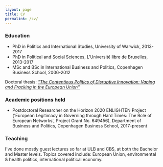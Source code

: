 ```yaml
---
layout: page
title: CV
permalink: /cv/
---
```


### Education

- PhD in Politics and International Studies, University of Warwick, 2013-2017
- PhD in Political and Social Sciences, L'Université libre de Bruxelles, 2013-2017
- MSc and BSc in International Business and Politics, Copenhagen Business School, 2006-2012

Doctoral thesis: [*"The Contentious Politics of Disruptive Innovation: Vaping and Fracking in the European Union"*](http://wrap.warwick.ac.uk/93146/)

### Academic positions held

- Postdoctoral Researcher on the Horizon 2020 ENLIGHTEN Project ('European Legitimacy in Governing through Hard Times: The Role of European Networks', Project Grant No. 649456), Department of Business and Politics, Copenhagen Business School, 2017-present

### Teaching

I've done mostly guest lectures so far at ULB and CBS, at both the Bachelor and Master levels. Topics covered include: European Union, environmental & health politics, international political economy.
